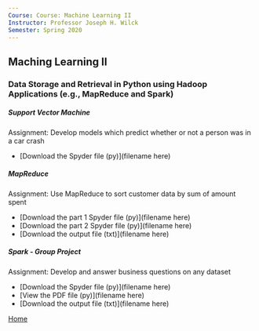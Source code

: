 ```yaml
---
Course: Course: Machine Learning II
Instructor: Professor Joseph H. Wilck
Semester: Spring 2020
---
```


## Maching Learning II
### Data Storage and Retrieval in Python using Hadoop Applications (e.g., MapReduce and Spark)

##### Support Vector Machine
Assignment: Develop models which predict whether or not a person was in a car crash
- [Download the Spyder file (py)](filename here)

##### MapReduce
Assignment: Use MapReduce to sort customer data by sum of amount spent
- [Download the part 1 Spyder file (py)](filename here)
- [Download the part 2 Spyder file (py)](filename here)
- [Download the output file (txt)](filename here)

##### Spark - Group Project
Assignment: Develop and answer business questions on any dataset
- [Download the Spyder file (py)](filename here)
- [View the PDF file (py)](filename here)
- [Download the output file (txt)](filename here)

[Home](https://cherylngo.github.io/)
